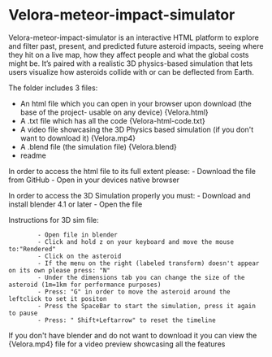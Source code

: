 # Velora-meteor-impact-simulator
Velora-meteor-impact-simulator is an interactive HTML platform to explore and filter past, present, and predicted future asteroid impacts, seeing where they hit on a live map, how they affect people and what the global costs might be. It’s paired with a realistic 3D physics-based simulation that lets users visualize how asteroids collide with or can be deflected from Earth.

The folder includes 3 files:
- An html file which you can open in your browser upon download (the base of the project- usable on any device) {Velora.html}
- A .txt file which has all the code {Velora-html-code.txt}
- A video file showcasing the 3D Physics based simulation (if you don't want to download it) {Velora.mp4}
- A .blend file (the simulation file) {Velora.blend}
- readme

In order to access the html file to its full extent please:
						- Download the file from GitHub
						- Open in your devices native browser

In order to access the 3D Simulation properly you must:
						- Download and install blender 4.1 or later
						- Open the file
						
Instructions for 3D sim file:

			- Open file in blender
			- Click and hold z on your keyboard and move the mouse to:"Rendered" 
			- Click on the asteroid 
			- If the menu on the right (labeled transform) doesn't appear on its own please press: "N"
			- Under the dimensions tab you can change the size of the asteroid (1m=1km for performance purposes)
			- Press: "G" in order to move the asteroid around the leftclick to set it positon
			- Press the SpaceBar to start the simulation, press it again to pause
			- Press: " Shift+Leftarrow" to reset the timeline

If you don't have blender and do not want to download it you can view the {Velora.mp4} file for a video preview showcasing all the features
